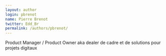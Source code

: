```yaml
---
layout: author
login: pbrenot
name: Pierre Brenot
twitter: Edd_Br
permalink: /authors/pbrenot/
---
```

Product Manager / Product Owner aka dealer de cadre et de solutions pour projets digitaux